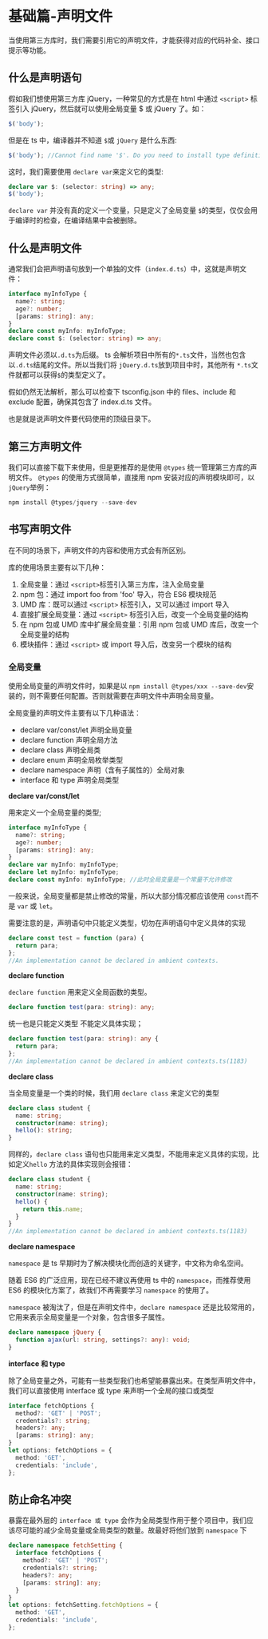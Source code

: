 # 基础篇-声明文件

当使用第三方库时，我们需要引用它的声明文件，才能获得对应的代码补全、接口提示等功能。

## 什么是声明语句

假如我们想使用第三方库 jQuery，一种常见的方式是在 html 中通过 `<script>` 标签引入 jQuery，然后就可以使用全局变量 \$ 或 jQuery 了。如：

```ts
$('body');
```

但是在 ts 中，编译器并不知道 `$`或 `jQuery` 是什么东西:

```ts
$('body'); //Cannot find name '$'. Do you need to install type definitions for jQuery? Try `npm i @types/jquery`.
```

这时，我们需要使用 `declare var`来定义它的类型:

```ts
declare var $: (selector: string) => any;
$('body');
```

`declare var` 并没有真的定义一个变量，只是定义了全局变量 `$`的类型，仅仅会用于编译时的检查，在编译结果中会被删除。

## 什么是声明文件

通常我们会把声明语句放到一个单独的文件（`index.d.ts`）中，这就是声明文件：

```ts
interface myInfoType {
  name?: string;
  age?: number;
  [params: string]: any;
}
declare const myInfo: myInfoType;
declare const $: (selector: string) => any;
```

声明文件必须以`.d.ts`为后缀。
ts 会解析项目中所有的`*.ts`文件，当然也包含以`.d.ts`结尾的文件。所以当我们将 `jQuery.d.ts`放到项目中时，其他所有 `*.ts`文件就都可以获得`$`的类型定义了。

假如仍然无法解析，那么可以检查下 tsconfig.json 中的 files、include 和 exclude 配置，确保其包含了 index.d.ts 文件。

也是就是说声明文件要代码使用的顶级目录下。

## 第三方声明文件

我们可以直接下载下来使用，但是更推荐的是使用 `@types` 统一管理第三方库的声明文件。
`@types` 的使用方式很简单，直接用 npm 安装对应的声明模块即可，以 `jQuery`举例：

```ts
npm install @types/jquery --save-dev
```

## 书写声明文件

在不同的场景下，声明文件的内容和使用方式会有所区别。

库的使用场景主要有以下几种：

1. 全局变量：通过 `<script>`标签引入第三方库，注入全局变量
2. npm 包：通过 import foo from 'foo' 导入，符合 ES6 模块规范
3. UMD 库：既可以通过 `<script>` 标签引入，又可以通过 import 导入
4. 直接扩展全局变量：通过 `<script>` 标签引入后，改变一个全局变量的结构
5. 在 npm 包或 UMD 库中扩展全局变量：引用 npm 包或 UMD 库后，改变一个全局变量的结构
6. 模块插件：通过 `<script>` 或 import 导入后，改变另一个模块的结构

### 全局变量

使用全局变量的声明文件时，如果是以 `npm install @types/xxx --save-dev`安装的，则不需要任何配置。否则就需要在声明文件中声明全局变量。

全局变量的声明文件主要有以下几种语法：

- declare var/const/let 声明全局变量
- declare function 声明全局方法
- declare class 声明全局类
- declare enum 声明全局枚举类型
- declare namespace 声明（含有子属性的）全局对象
- interface 和 type 声明全局类型

**declare var/const/let**

用来定义一个全局变量的类型;

```ts
interface myInfoType {
  name?: string;
  age?: number;
  [params: string]: any;
}
declare var myInfo: myInfoType;
declare let myInfo: myInfoType;
declare const myInfo: myInfoType; //此时全局变量是一个常量不允许修改
```

一般来说，全局变量都是禁止修改的常量，所以大部分情况都应该使用 `const`而不是 `var` 或 `let`。

需要注意的是，声明语句中只能定义类型，切勿在声明语句中定义具体的实现

```ts
declare const test = function (para) {
  return para;
};
//An implementation cannot be declared in ambient contexts.
```

**declare function**

`declare function` 用来定义全局函数的类型。

```ts
declare function test(para: string): any;
```

统一也是只能定义类型 不能定义具体实现；

```ts
declare function test(para: string): any {
  return para;
};
//An implementation cannot be declared in ambient contexts.ts(1183)
```

**declare class**

当全局变量是一个类的时候，我们用 `declare class` 来定义它的类型

```ts
declare class student {
  name: string;
  constructor(name: string);
  hello(): string;
}
```

同样的，`declare class` 语句也只能用来定义类型，不能用来定义具体的实现，比如定义`hello` 方法的具体实现则会报错：

```ts
declare class student {
  name: string;
  constructor(name: string);
  hello() {
    return this.name;
  }
}
//An implementation cannot be declared in ambient contexts.ts(1183)
```

**declare namespace**

`namespace` 是 ts 早期时为了解决模块化而创造的关键字，中文称为命名空间。

随着 ES6 的广泛应用，现在已经不建议再使用 ts 中的 `namespace`，而推荐使用 ES6 的模块化方案了，故我们不再需要学习 `namespace` 的使用了。

`namespace` 被淘汰了，但是在声明文件中，`declare namespace` 还是比较常用的，它用来表示全局变量是一个对象，包含很多子属性。

```ts
declare namespace jQuery {
  function ajax(url: string, settings?: any): void;
}
```

**interface 和 type**

除了全局变量之外，可能有一些类型我们也希望能暴露出来。在类型声明文件中，我们可以直接使用 interface 或 type 来声明一个全局的接口或类型

```ts
interface fetchOptions {
  method?: 'GET' | 'POST';
  credentials?: string;
  headers?: any;
  [params: string]: any;
}
let options: fetchOptions = {
  method: 'GET',
  credentials: 'include',
};
```

## 防止命名冲突

暴露在最外层的 `interface 或 type` 会作为全局类型作用于整个项目中，我们应该尽可能的减少全局变量或全局类型的数量。故最好将他们放到 `namespace` 下

```ts
declare namespace fetchSetting {
  interface fetchOptions {
    method?: 'GET' | 'POST';
    credentials?: string;
    headers?: any;
    [params: string]: any;
  }
}
let options: fetchSetting.fetchOptions = {
  method: 'GET',
  credentials: 'include',
};
```
